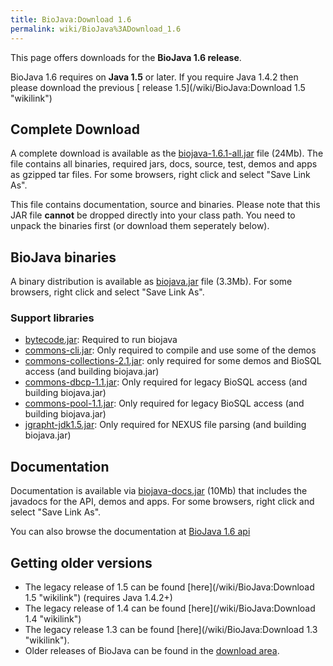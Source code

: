 ```yaml
---
title: BioJava:Download 1.6
permalink: wiki/BioJava%3ADownload_1.6
---
```


This page offers downloads for the <b>BioJava 1.6 release</b>.

BioJava 1.6 requires on <b>Java 1.5</b> or later. If you require Java
1.4.2 then please download the previous [ release
1.5](/wiki/BioJava:Download 1.5 "wikilink")

Complete Download
-----------------

A complete download is available as the
[biojava-1.6.1-all.jar](http://www.biojava.org/download/bj16/all/biojava-1.6.1-all.jar)
file (24Mb). The file contains all binaries, required jars, docs,
source, test, demos and apps as gzipped tar files. For some browsers,
right click and select "Save Link As".

This file contains documentation, source and binaries. Please note that
this JAR file <b>cannot</b> be dropped directly into your class path.
You need to unpack the binaries first (or download them seperately
below).

BioJava binaries
----------------

A binary distribution is available as
[biojava.jar](http://www.biojava.org/download/bj16/bin/biojava.jar) file
(3.3Mb). For some browsers, right click and select "Save Link As".

### Support libraries

-   [bytecode.jar](http://www.biojava.org/download/bj16/support-jars/bytecode.jar):
    Required to run biojava
-   [commons-cli.jar](http://www.biojava.org/download/bj16/support-jars/commons-cli.jar):
    Only required to compile and use some of the demos
-   [commons-collections-2.1.jar](http://www.biojava.org/download/bj16/support-jars/commons-collections-2.1.jar):
    only required for some demos and BioSQL access (and building
    biojava.jar)
-   [commons-dbcp-1.1.jar](http://www.biojava.org/download/bj16/support-jars/commons-dbcp-1.1.jar):
    Only required for legacy BioSQL access (and building biojava.jar)
-   [commons-pool-1.1.jar](http://www.biojava.org/download/bj16/support-jars/commons-pool-1.1.jar):
    Only required for legacy BioSQL access (and building biojava.jar)
-   [jgrapht-jdk1.5.jar](http://www.biojava.org/download/bj16/support-jars/jgrapht-jdk1.5.jar):
    Only required for NEXUS file parsing (and building biojava.jar)

Documentation
-------------

Documentation is available via
[biojava-docs.jar](http://www.biojava.org/download/bj16/doc/biojava-docs.jar)
(10Mb) that includes the javadocs for the API, demos and apps. For some
browsers, right click and select "Save Link As".

You can also browse the documentation at [BioJava 1.6
api](http://www.biojava.org/docs/api16/)

Getting older versions
----------------------

-   The legacy release of 1.5 can be found
    [here](/wiki/BioJava:Download 1.5 "wikilink") (requires Java 1.4.2+)
-   The legacy release of 1.4 can be found
    [here](/wiki/BioJava:Download 1.4 "wikilink")
-   The legacy release 1.3 can be found
    [here](/wiki/BioJava:Download 1.3 "wikilink").
-   Older releases of BioJava can be found in the [download
    area](http://www.biojava.org/download/).

